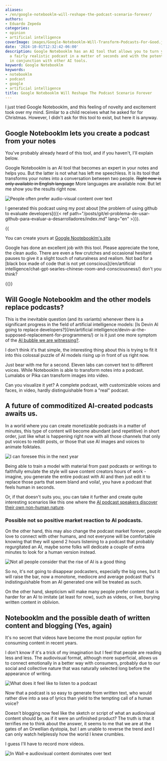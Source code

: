 ```yaml
---
aliases:
- /en/google-notebooklm-will-reshape-the-podcast-scenario-forever/
authors:
- Eduardo Zepeda
categories:
- opinion
- artificial intelligence
coverImage: images/Google-Notebooklm-Will-Transform-Podcasts-For-Good.jpg
date: '2024-10-01T12:32:42-06:00'
description: Google Notebooklm has an AI tool that allows you to turn your notes into
  a fairly realistic podcast in a matter of seconds and with the potential to be used
  in conjunction with other AI tools.
keyword: Google Notebooklm
keywords:
- notebooklm
- podcast
- google
- artificial intelligence
title: Google Notebooklm Will Reshape The Podcast Scenario Forever
---
```


I just tried Google Notebooklm, and this feeling of novelty and excitement took over my mind. Similar to a child receives what he asked for for Christmas. However, I didn't ask for this tool to exist, but here it is anyway.

## Google Notebooklm lets you create a podcast from your notes

You've probably already heard of this tool, and if you haven't, I'll explain below. 

Google Notebooklm is an AI tool that becomes an expert in your notes and helps you. But the latter is not what has left me speechless. It is its tool that transforms your notes into a conversation between two people. ~~Right now is only available in English language~~ More languages are available now. But let me show you the results right now.

![People often prefer audio-visual content over text](images/podcast-meme-5-minutes.jpg "People often prefer audio-visual content over text")

I generated this podcast using my post about [the problem of using github to evaluate developers]({{< ref path="/posts/git/el-problema-de-usar-github-para-evaluar-a-desarrolladores/index.md" lang="en" >}}).

{{<audio src="https://res.cloudinary.com/dwrscezd2/video/upload/v1727844656/Podcast-Github-google-notebooklm_dsnzn8.mp3" caption="This podcast was automatically generated using Notebooklm">}}

You can create yours at [Google Nootebooklm's site](https://notebooklm.google/#?)

Google has done an excellent job with this tool. Please appreciate the tone, the clean audio. There are even a few crutches and occasional hesitant pauses to give it a slight touch of naturalness and realism. Not bad for a [black box made of code that is not yet conscious](/en/artificial intelligence/chat-gpt-searles-chinese-room-and-consciousness/) don't you think?

{{<ad>}}

## Will Google Notebooklm and the other models replace podcasts?

This is the inevitable question (and its variants) whenever there is a significant progress in the field of artificial intelligence models: [Is Devin AI going to replace developers?](/en/artificial intelligence/devin-ai-the-supposed-replacement-for-programmers/) or is it just one more symptom of the [AI bubble we are witnessing?](/en/inteligencia-artificial/the-rise-and-fall-of-the-ai-bubble/).

I don't think it's that simple, the interesting thing about this is trying to fit it into this colossal puzzle of AI models rising up in front of us right now.

Just bear with me for a second. Eleven labs can convert text to different voices. While Notebooklm is able to transform notes into a podcast. Lumalabs or Pika can transform images into video. 

Can you visualize it yet? A complete podcast, with customizable voices and faces, in video, hardly distinguishable from a "real" podcast.

## A future of commoditized AI-created podcasts awaits us.

In a world where you can create monetizable podcasts in a matter of minutes, this type of content will become abundant (and repetitive) in short order, just like what is happening right now with all those channels that only put voices to reddit posts, or those that use AI images and voices to animate folktales.

![I can foresee this in the next year](https://i.imgflip.com/95scrd.jpg "I can foresee this in the next year")

Being able to train a model with material from past podcasts or writings to faithfully emulate the style will save content creators hours of work - imagine, you generate the entire podcast with AI and then just edit it to replace those parts that seem bland and voila!, you have a podcast that feels human in seconds. 

Or, if that doesn't suits you, you can take it further and create quite interesting scenarios like this one where the [AI podcast speakers discover their own non-human nature](https://www.reddit.com/r/artificial/comments/1frk1gi/notebooklm_podcast_hosts_discover_theyre_ai_not/#?).

### Possible not so positive market reaction to AI podcasts. 

On the other hand, this may also change the podcast market forever, people love to connect with other humans, and not everyone will be comfortable knowing that they will spend 2 hours listening to a podcast that probably regurgitated an AI, maybe some folks will dedicate a couple of extra minutes to look for a human version instead.

![Not all people consider that the rise of AI is a good thing](images/AI-impact-on-society.webp "Not all people consider that the rise of AI is a good thing")

So no, it's not going to disappear podcasters, especially the big ones, but it will raise the bar, now a monotone, mediocre and average podcast that's indistinguishable from an AI generated one will be treated as such.

On the other hand, skepticism will make many people prefer content that is harder for an AI to imitate (at least for now), such as videos, or live, burying written content in oblivion.

## Notebooklm and the possible death of written content and blogging (Yes, again)

It's no secret that videos have become the most popular option for consuming content in recent years. 

I don't know if it's a trick of my imagination but I feel that people are reading less and less. The audiovisual format, although more superficial, allows us to connect emotionally in a better way with consumers, probably due to our social and collective nature that was naturally selected long before the appearance of writing.

![What does it feel like to listen to a podcast](images/what-it-feels-to-listen-to-a-podcast.jpeg "What does it feel like to listen to a podcast?")

Now that a podcast is so easy to generate from written text, who would rather dive into a sea of lyrics than yield to the tempting call of a human voice? 

Doesn't blogging now feel like the sketch or script of what an audiovisual content should be, as if it were an unfinished product? The truth is that it terrifies me to think about the answer, it seems to me that we are at the gates of an Orwellian dystopia, but I am unable to reverse the trend and I can only watch helplessly how the world I knew crumbles.

I guess I'll have to record more videos.

![In Wall-e audiovisual content dominates over text](https://res.cloudinary.com/dwrscezd2/image/upload/v1727849039/kgr8at3ytm29xohusw5x.avif "In Wall-e audiovisual content dominates over text")